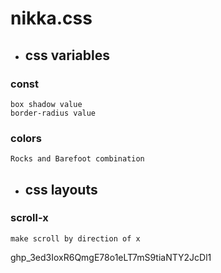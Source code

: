 # nikka.css

* ## css variables
### const
    box shadow value  
    border-radius value

### colors
    Rocks and Barefoot combination

* ## css layouts

### scroll-x 
    make scroll by direction of x

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